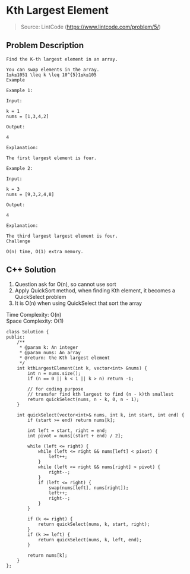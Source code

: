 # Kth Largest Element
> Source: LintCode (https://www.lintcode.com/problem/5/)
## Problem Description
```
Find the K-th largest element in an array.

You can swap elements in the array.
1≤k≤1051 \leq k \leq 10^{5}1≤k≤105
Example

Example 1:

Input:

k = 1
nums = [1,3,4,2]

Output:

4

Explanation:

The first largest element is four.

Example 2:

Input:

k = 3
nums = [9,3,2,4,8]

Output:

4

Explanation:

The third largest largest element is four.
Challenge

O(n) time, O(1) extra memory.
```

## C++ Solution
1. Question ask for O(n), so cannot use sort  
2. Apply QuickSort method, when finding Kth element, it becomes a QuickSelect problem  
3. It is O(n) when using QuickSelect that sort the array  

Time Complexity: O(n)    
Space Complexity: O(1)  
 
```
class Solution {
public:
    /**
     * @param k: An integer
     * @param nums: An array
     * @return: the Kth largest element
     */
    int kthLargestElement(int k, vector<int> &nums) {
        int n = nums.size();
        if (n == 0 || k < 1 || k > n) return -1;

        // for coding purpose
        // transfer find kth largest to find (n - k)th smallest 
        return quickSelect(nums, n - k, 0, n - 1);
    }

    int quickSelect(vector<int>& nums, int k, int start, int end) {
        if (start >= end) return nums[k];

        int left = start, right = end;
        int pivot = nums[(start + end) / 2];

        while (left <= right) {
            while (left <= right && nums[left] < pivot) {
                left++;
            }
            while (left <= right && nums[right] > pivot) {
                right--;
            }
            if (left <= right) {
                swap(nums[left], nums[right]);
                left++;
                right--;
            }
        }

        if (k <= right) {
            return quickSelect(nums, k, start, right);
        }
        if (k >= left) {
            return quickSelect(nums, k, left, end);
        } 

        return nums[k];
    }
};
```
 